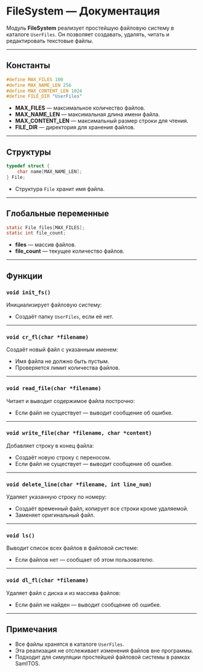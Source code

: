 # FileSystem — Документация

Модуль **FileSystem** реализует простейшую файловую систему в каталоге `UserFiles`. Он позволяет создавать, удалять, читать и редактировать текстовые файлы.

---

## Константы

```c
#define MAX_FILES 100
#define MAX_NAME_LEN 256
#define MAX_CONTENT_LEN 1024
#define FILE_DIR "UserFiles"
```

* **MAX\_FILES** — максимальное количество файлов.
* **MAX\_NAME\_LEN** — максимальная длина имени файла.
* **MAX\_CONTENT\_LEN** — максимальный размер строки для чтения.
* **FILE\_DIR** — директория для хранения файлов.

---

## Структуры

```c
typedef struct {
    char name[MAX_NAME_LEN];
} File;
```

* Структура `File` хранит имя файла.

---

## Глобальные переменные

```c
static File files[MAX_FILES];
static int file_count;
```

* **files** — массив файлов.
* **file\_count** — текущее количество файлов.

---

## Функции

### `void init_fs()`

Инициализирует файловую систему:

* Создаёт папку `UserFiles`, если её нет.

---

### `void cr_fl(char *filename)`

Создаёт новый файл с указанным именем:

* Имя файла не должно быть пустым.
* Проверяется лимит количества файлов.

---

### `void read_file(char *filename)`

Читает и выводит содержимое файла построчно:

* Если файл не существует — выводит сообщение об ошибке.

---

### `void write_file(char *filename, char *content)`

Добавляет строку в конец файла:

* Создаёт новую строку с переносом.
* Если файл не существует — выводит сообщение об ошибке.

---

### `void delete_line(char *filename, int line_num)`

Удаляет указанную строку по номеру:

* Создаёт временный файл, копирует все строки кроме удаляемой.
* Заменяет оригинальный файл.

---

### `void ls()`

Выводит список всех файлов в файловой системе:

* Если файлов нет — сообщает об этом пользователю.

---

### `void dl_fl(char *filename)`

Удаляет файл с диска и из массива файлов:

* Если файл не найден — выводит сообщение об ошибке.

---

## Примечания

* Все файлы хранятся в каталоге `UserFiles`.
* Эта реализация не отслеживает изменения файлов вне программы.
* Подходит для симуляции простейшей файловой системы в рамках SamITOS.
